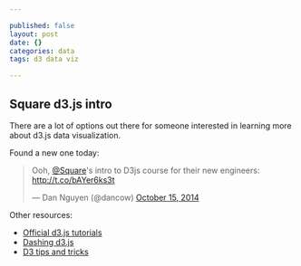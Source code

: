 ```yaml
---

published: false
layout: post
date: {}
categories: data
tags: d3 data viz

---
```


## Square d3.js intro

There are a lot of options out there for someone interested in learning more about d3.js data visualization.

Found a new one today: 

<blockquote class="twitter-tweet" data-partner="tweetdeck"><p>Ooh, <a href="https://twitter.com/Square">@Square</a>&#39;s intro to D3js course for their new engineers: <a href="http://t.co/bAYer6ks3t">http://t.co/bAYer6ks3t</a></p>&mdash; Dan Nguyen (@dancow) <a href="https://twitter.com/dancow/status/522482652134531072">October 15, 2014</a></blockquote>
<script async src="//platform.twitter.com/widgets.js" charset="utf-8"></script>

Other resources:

* [Official d3.js tutorials](https://github.com/mbostock/d3/wiki/Tutorials)
* [Dashing d3.js](https://www.dashingd3js.com/)
* [D3 tips and tricks](https://leanpub.com/D3-Tips-and-Tricks/read)
